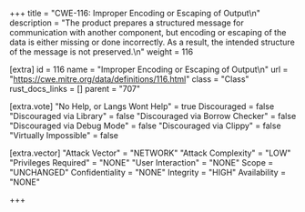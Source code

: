 +++
title = "CWE-116: Improper Encoding or Escaping of Output\n"
description = "The product prepares a structured message for communication with another component, but encoding or escaping of the data is either missing or done incorrectly. As a result, the intended structure of the message is not preserved.\n"
weight = 116

[extra]
id = 116
name = "Improper Encoding or Escaping of Output\n"
url = "https://cwe.mitre.org/data/definitions/116.html"
class = "Class"
rust_docs_links = []
parent = "707"

[extra.vote]
"No Help, or Langs Wont Help" = true
Discouraged = false
"Discouraged via Library" = false
"Discouraged via Borrow Checker" = false
"Discouraged via Debug Mode" = false
"Discouraged via Clippy" = false
"Virtually Impossible" = false

[extra.vector]
"Attack Vector" = "NETWORK"
"Attack Complexity" = "LOW"
"Privileges Required" = "NONE"
"User Interaction" = "NONE"
Scope = "UNCHANGED"
Confidentiality = "NONE"
Integrity = "HIGH"
Availability = "NONE"

+++